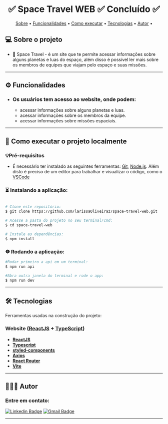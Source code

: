 <h1 align="center"> 
	✅  Space Travel WEB ✅ Concluído ✅
</h1>

<p align="center">
 <a href="#-sobre-o-projeto">Sobre</a> •
 <a href="#-funcionalidades">Funcionalidades</a> •
 <a href="#-como-executar-o-projeto">Como executar</a> • 
 <a href="#-tecnologias">Tecnologias</a> • 
 <a href="#-autor">Autor</a> • 
</p>

## 💻 Sobre o projeto

-  🎦 Space Travel - é um site que te permite acessar informações sobre alguns planetas e luas do espaço, além disso é possível ler mais sobre os membros de equipes que viajam pelo espaço e suas missões.

---

## ⚙️ Funcionalidades

-  ### Os usuários tem acesso ao website, onde podem:
   -  acessar informações sobre alguns planetas e luas.
   -  acessar informações sobre os membros da equipe.
   -  acessar informações sobre missões espaciais.
   
---

## 🚀 Como executar o projeto localmente

### 💡Pré-requisitos

-  É necessário ter instalado as seguintes ferramentas:
   [Git](https://git-scm.com), [Node.js](https://nodejs.org/en/).
   Além disto é preciso de um editor para trabalhar e visualizar o código, como o [VSCode](https://code.visualstudio.com/)

### ⏳ Instalando a aplicação:

```bash

# Clone este repositório:
$ git clone https://github.com/larissaOliveiraz/space-travel-web.git

# Acesse a pasta do projeto no seu terminal/cmd:
$ cd space-travel-web

# Instale as dependências:
$ npm install

```

### ☸️ Rodando a aplicação:

```bash
#Rodar primeiro a api em um terminal:
$ npm run api

#Abra outra janela do terminal e rode o app:
$ npm run dev
```

---

## 🛠 Tecnologias

Ferramentas usadas na construção do projeto:

### Website ([ReactJS](https://react.dev) + [TypeScript](https://www.typescriptlang.org/))

-  **[ReactJS](https://react.dev)**
-  **[Typescript](https://www.typescriptlang.org/)**
-  **[styled-components](https://styled-components.com)**
-  **[Axios](https://axios-http.com/ptbr/)**
-  **[React Router](https://reactrouter.com/en/main)**
-  **[Vite](https://vitejs.dev)**

---

## 👩🏽‍💻 Autor

### Entre em contato:

[![Linkedin Badge](https://img.shields.io/badge/-Larissa-blue?style=flat-square&logo=Linkedin&logoColor=white&link=https://www.linkedin.com/in/larissa-oliveira-a04611238/)](https://www.linkedin.com/in/larissa-oliveira-a04611238/)
[![Gmail Badge](https://img.shields.io/badge/-oliveira.larissa.dv@gmail.com-c14438?style=flat-square&logo=Gmail&logoColor=white&link=mailto:tgmarinho@gmail.com)](mailto:oliveira.larissa.dv@gmail.com)

---
